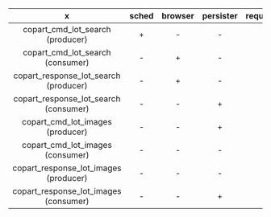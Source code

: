 |                   x                   | sched | browser | persister | requester |
|:-------------------------------------:|:-----:|:-------:|:---------:|:---------:|
|   copart_cmd_lot_search (producer)    |   +   |    -    |     -     |     -     |
|   copart_cmd_lot_search (consumer)    |   -   |    +    |     -     |     -     |
| copart_response_lot_search (producer) |   -   |    +    |     -     |     -     |
| copart_response_lot_search (consumer) |   -   |    -    |     +     |     -     |
|   copart_cmd_lot_images (producer)    |   -   |    -    |     +     |     -     |
|   copart_cmd_lot_images (consumer)    |   -   |    -    |     -     |     +     |
| copart_response_lot_images (producer) |   -   |    -    |     -     |     +     |
| copart_response_lot_images (consumer) |   -   |    -    |     +     |     -     |